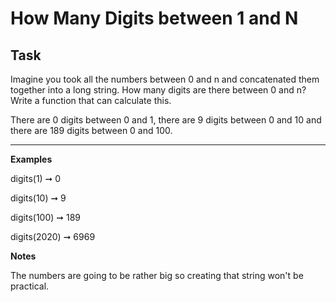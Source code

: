 # How Many Digits between 1 and N

## Task

Imagine you took all the numbers between 0 and n and concatenated them together into a long string. How many digits are there between 0 and n? Write a function that can calculate this.

There are 0 digits between 0 and 1, there are 9 digits between 0 and 10 and there are 189 digits between 0 and 100.

---

**Examples**

digits(1) ➞ 0

digits(10) ➞ 9

digits(100) ➞ 189

digits(2020) ➞ 6969

**Notes**

The numbers are going to be rather big so creating that string won't be practical.
